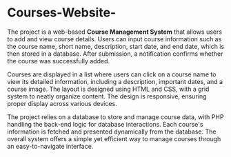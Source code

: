 # Courses-Website-
The project is a web-based **Course Management System** that allows users to add and view course details. Users can input course information such as the course name, short name, description, start date, and end date, which is then stored in a database. After submission, a notification confirms whether the course was successfully added.

Courses are displayed in a list where users can click on a course name to view its detailed information, including a description, important dates, and a course image. The layout is designed using HTML and CSS, with a grid system to neatly organize content. The design is responsive, ensuring proper display across various devices.

The project relies on a database to store and manage course data, with PHP handling the back-end logic for database interactions. Each course's information is fetched and presented dynamically from the database. The overall system offers a simple yet efficient way to manage courses through an easy-to-navigate interface.
